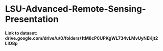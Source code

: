 # LSU-Advanced-Remote-Sensing-Presentation
#### Link to dataset: drive.google.com/drive/u/0/folders/1tM8cP0UPKgWL734vLMvUyNEKjt2LIO8p
